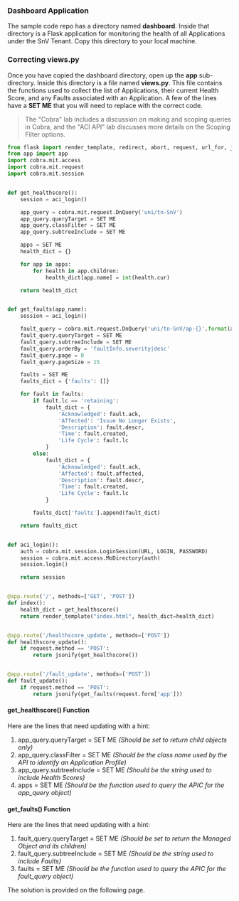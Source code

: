 ### Dashboard Application
The sample code repo has a directory named **dashboard**. Inside that directory is a Flask application for monitoring the health of all Applications under the SnV Tenant. Copy this directory to your local machine.

### Correcting views.py
Once you have copied the dashboard directory, open up the **app** sub-directory. Inside this directory is a file named **views.py**. This file contains the functions used to collect the list of Applications, their current Health Score, and any Faults associated with an Application. A few of the lines have a **SET ME** that you will need to replace with the correct code.
>The "Cobra" lab includes a discussion on making and scoping queries in Cobra, and the "ACI API" lab discusses more details on the Scoping Filter options.

```python
from flask import render_template, redirect, abort, request, url_for, jsonify
from app import app
import cobra.mit.access
import cobra.mit.request
import cobra.mit.session


def get_healthscore():
    session = aci_login()

    app_query = cobra.mit.request.DnQuery('uni/tn-SnV')
    app_query.queryTarget = SET ME
    app_query.classFilter = SET ME
    app_query.subtreeInclude = SET ME

    apps = SET ME
    health_dict = {}

    for app in apps:
        for health in app.children:
            health_dict[app.name] = int(health.cur)

    return health_dict


def get_faults(app_name):
    session = aci_login()

    fault_query = cobra.mit.request.DnQuery('uni/tn-SnV/ap-{}'.format(app_name))
    fault_query.queryTarget = SET ME
    fault_query.subtreeInclude = SET ME
    fault_query.orderBy = 'faultInfo.severity|desc'
    fault_query.page = 0
    fault_query.pageSize = 15

    faults = SET ME
    faults_dict = {'faults': []}

    for fault in faults:
        if fault.lc == 'retaining':
            fault_dict = {
                'Acknowledged': fault.ack,
                'Affected': 'Issue No Longer Exists',
                'Description': fault.descr,
                'Time': fault.created,
                'Life Cycle': fault.lc
            }
        else:
            fault_dict = {
                'Acknowledged': fault.ack,
                'Affected': fault.affected,
                'Description': fault.descr,
                'Time': fault.created,
                'Life Cycle': fault.lc
            }

        faults_dict['faults'].append(fault_dict)

    return faults_dict


def aci_login():
    auth = cobra.mit.session.LoginSession(URL, LOGIN, PASSWORD)
    session = cobra.mit.access.MoDirectory(auth)
    session.login()

    return session


@app.route('/', methods=['GET', 'POST'])
def index():
    health_dict = get_healthscore()
    return render_template("index.html", health_dict=health_dict)


@app.route('/healthscore_update', methods=['POST'])
def healthscore_update():
    if request.method == 'POST':
        return jsonify(get_healthscore())


@app.route('/fault_update', methods=['POST'])
def fault_update():
    if request.method == 'POST':
        return jsonify(get_faults(request.form['app']))

```

#### get_healthscore() Function
Here are the lines that need updating with a hint:

1.  app_query.queryTarget = SET ME _(Should be set to return child objects only)_
2.  app_query.classFilter = SET ME _(Should be the class name used by the API to identify an Application Profile)_
3.  app_query.subtreeInclude = SET ME _(Should be the string used to include Health Scores)_
4.  apps = SET ME _(Should be the function used to query the APIC for the app_query object)_

#### get_faults() Function
Here are the lines that need updating with a hint:

1.  fault_query.queryTarget = SET ME _(Should be set to return the Managed Object and its children)_
2.  fault_query.subtreeInclude = SET ME _(Should be the string used to include Faults)_
3.  faults = SET ME _(Should be the function used to query the APIC for the fault_query object)_

The solution is provided on the following page.